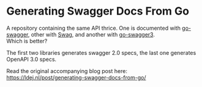 # Generating Swagger Docs From Go

A repository containing the same API thrice. One is documented with [go-swagger](https://github.com/go-swagger/go-swagger), other with [Swag](https://github.com/swaggo/swag), and another with [go-swagger3](https://github.com/parvez3019/go-swagger3).  
Which is better?

The first two libraries generates swagger 2.0 specs, the last one generates OpenAPI 3.0 specs.

Read the original accompanying blog post here: https://ldej.nl/post/generating-swagger-docs-from-go/
